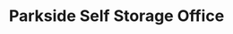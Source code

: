 ---
title: "Parkside Self Storage Office"
url: /colorado-springs/parkside-self-storage-office/
shop: storage rental
---